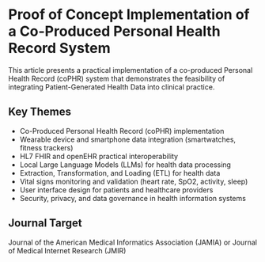 # Proof of Concept Implementation of a Co-Produced Personal Health Record System

This article presents a practical implementation of a co-produced Personal Health Record (coPHR) system that demonstrates the feasibility of integrating Patient-Generated Health Data into clinical practice.

## Key Themes

- Co-Produced Personal Health Record (coPHR) implementation
- Wearable device and smartphone data integration (smartwatches, fitness trackers)
- HL7 FHIR and openEHR practical interoperability
- Local Large Language Models (LLMs) for health data processing
- Extraction, Transformation, and Loading (ETL) for health data
- Vital signs monitoring and validation (heart rate, SpO2, activity, sleep)
- User interface design for patients and healthcare providers
- Security, privacy, and data governance in health information systems

## Journal Target

Journal of the American Medical Informatics Association (JAMIA) or Journal of Medical Internet Research (JMIR)
